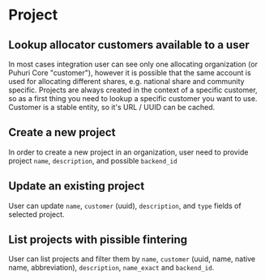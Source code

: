 # Project

## Lookup allocator customers available to a user

In most cases integration user can see only one allocating organization (or Puhuri Core "customer"), however it is
possible that the same account is used for allocating different shares, e.g. national share and community specific.
Projects are always created in the context of a specific customer, so as a first thing you need to lookup a specific
customer you want to use. Customer is a stable entity, so it's URL / UUID can be cached.

<!-- {generate_customer_list} -->

## Create a new project

In order to create a new project in an organization, user need to provide project `name`, `description`, and possible `backend_id`

<!-- {generate_project_creation} -->

## Update an existing project
User can update `name`, `customer` (uuid), `description`, and `type` fields of selected project.

<!-- {generate_project_update} -->

## List projects with pissible fintering
User can list projects and filter them by `name`, `customer` (uuid, name, native name, abbreviation), `description`, `name_exact` and `backend_id`.

<!-- {generate_project_listing} -->
